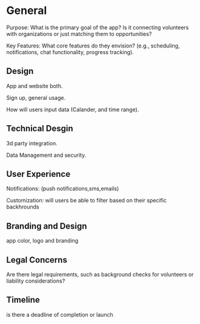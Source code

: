 # General

Purpose: What is the primary goal of the app? Is it connecting volunteers with organizations or just matching them to opportunities?

Key Features: What core features do they envision? (e.g., scheduling, notifications, chat functionality, progress tracking).

## Design

App and website both.

Sign up, general usage.

How will users input data (Calander, and time range).

## Technical Desgin

3d party integration.

Data Management and security.

## User Experience

Notifications: (push notifications,sms,emails)

Customization: will users be able to filter based on their specific backhrounds

## Branding and Design

app color, logo and branding

## Legal Concerns

Are there legal requirements, such as background checks for volunteers or liability considerations?

## Timeline

is there a deadline of completion or launch
